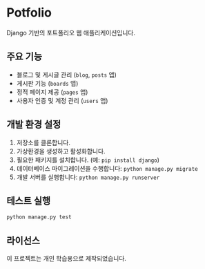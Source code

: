 # Potfolio

Django 기반의 포트폴리오 웹 애플리케이션입니다.

## 주요 기능
- 블로그 및 게시글 관리 (`blog`, `posts` 앱)
- 게시판 기능 (`boards` 앱)
- 정적 페이지 제공 (`pages` 앱)
- 사용자 인증 및 계정 관리 (`users` 앱)

## 개발 환경 설정
1. 저장소를 클론합니다.
2. 가상환경을 생성하고 활성화합니다.
3. 필요한 패키지를 설치합니다. (예: `pip install django`)
4. 데이터베이스 마이그레이션을 수행합니다: `python manage.py migrate`
5. 개발 서버를 실행합니다: `python manage.py runserver`

## 테스트 실행
```bash
python manage.py test
```

## 라이선스
이 프로젝트는 개인 학습용으로 제작되었습니다.
